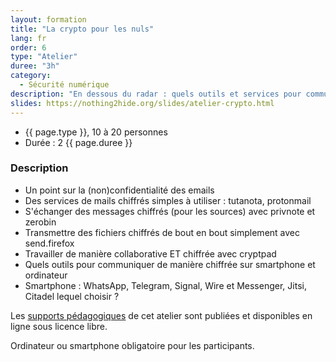 ```yaml
---
layout: formation
title: "La crypto pour les nuls"
lang: fr
order: 6
type: "Atelier"
duree: "3h"
category: 
  - Sécurité numérique
description: "En dessous du radar : quels outils et services pour communiquer simplement de manière sécurisée"
slides: https://nothing2hide.org/slides/atelier-crypto.html
---
```



- {{ page.type }}, 10 à 20 personnes
- Durée : 2 {{ page.duree }}

### Description

  - Un point  sur la (non)confidentialité des emails
  - Des services de mails chiffrés simples à utiliser : tutanota, protonmail
  - S'échanger des messages chiffrés (pour les sources) avec privnote et zerobin
  - Transmettre des fichiers chiffrés de bout en bout simplement avec send.firefox
  - Travailler de manière collaborative ET chiffrée avec cryptpad
  - Quels outils pour communiquer de manière chiffrée sur smartphone et ordinateur
  - Smartphone : WhatsApp, Telegram, Signal, Wire et Messenger, Jitsi, Citadel lequel choisir  ?

Les [supports pédagogiques](page.slides) de cet atelier sont publiées et disponibles en ligne sous licence libre.

Ordinateur ou smartphone obligatoire pour les participants.
